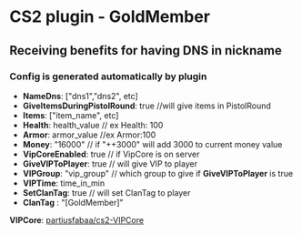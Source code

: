 # CS2 plugin - GoldMember
## Receiving benefits for having DNS in nickname

### Config is generated automatically by plugin
- **NameDns**: ["dns1","dns2", etc]
- **GiveItemsDuringPistolRound**: true //will give items in PistolRound
- **Items**: ["item_name", etc]
- **Health**: health_value // ex Health: 100
- **Armor**: armor_value //ex Armor:100
- **Money**: "16000" // if "++3000" will add 3000 to current money value
- **VipCoreEnabled**: true // if VipCore is on server
- **GiveVIPToPlayer**: true // will give VIP to player
- **VIPGroup**: "vip_group" // which group to give if **GiveVIPToPlayer** is true
- **VIPTime**: time_in_min
- **SetClanTag**: true // will set ClanTag to player
- **ClanTag** : "[GoldMember]"

**VIPCore**:  [partiusfabaa/cs2-VIPCore](https://github.com/partiusfabaa/cs2-VIPCore)
